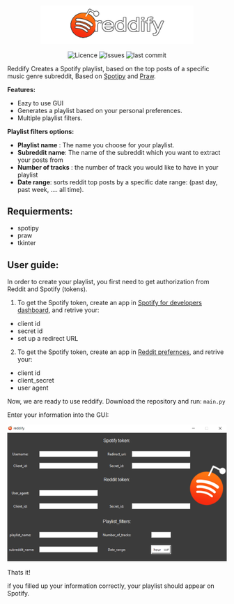 <p align="center">
<img alt="Reddify" src="assets/icon.png" width="350">
</p>

<p align="center">
<img alt="Licence" src=https://img.shields.io/github/license/lironbdolah/reddify?label=licencey>
 <img alt="Issues" src=https://img.shields.io/github/issues/lironbdolah/reddify>
 <img alt="last commit" src=https://img.shields.io/github/last-commit/lironbdolah/reddify>
</p>


Reddify Creates a Spotify playlist, based on the top posts of a specific music genre subreddit, Based on [Spotipy](https://spotipy.readthedocs.io/en/2.19.0/) and [Praw](https://praw.readthedocs.io/en/stable/). 


**Features:**

- Eazy to use GUI
- Generates a playlist based on your personal preferences.
- Multiple playlist filters.


**Playlist filters options:**

- **Playlist name** : The name you choose for your playlist.
- **Subreddit name**: The name of the subreddit which you want to extract your posts from
- **Number of tracks** : the number of track you would like to have in your playlist
- **Date range**: sorts reddit top posts by a specific date range: (past day, past week, .... all time).



## Requierments:

- spotipy
- praw
- tkinter 


## User guide:

In order to create your playlist, you first need to get authorization from Reddit and Spotify (tokens).

1. To get the Spotify token, create an app in [Spotify for developers dashboard](https://developer.spotify.com/dashboard/applications), and retrive your:
 - client id 
 - secret id 
 - set up a redirect URL 

2. To get the Spotify token, create an app in [Reddit prefernces](https://www.reddit.com/prefs/apps/), and retrive your:
- client id 
- client_secret
- user agent


Now, we are ready to use reddify.
Download the repository and run: ```main.py ```

Enter your information into the GUI:
<p align="center">
  <img src="assets/gui.png"/>
</p>

Thats it!

if you filled up your information correctly, your playlist should appear on Spotify.
